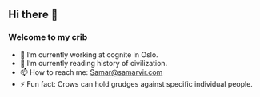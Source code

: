 ## Hi there 👋

### Welcome to my crib

- 🔭 I’m currently working at cognite in Oslo.
- 🌱 I’m currently reading history of civilization.  
- 📫 How to reach me: Samar@samarvir.com
- ⚡ Fun fact: Crows can hold grudges against specific individual people.  





